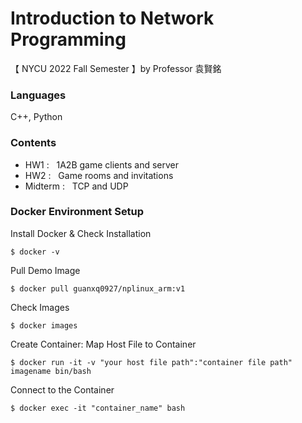# Introduction to Network Programming
【 NYCU 2022 Fall Semester 】by Professor 袁賢銘

### Languages
C++, Python 

### Contents
- HW1 : $~$ 1A2B game clients and server
- HW2 : $~$ Game rooms and invitations
- Midterm : $~$ TCP and UDP


### Docker Environment Setup

Install Docker & Check Installation
```
$ docker -v
```

Pull Demo Image
```
$ docker pull guanxq0927/nplinux_arm:v1
```
Check Images
```
$ docker images
```

Create Container: Map Host File to Container
```
$ docker run -it -v "your host file path":"container file path" imagename bin/bash
```

Connect to the Container
```
$ docker exec -it "container_name" bash
```
